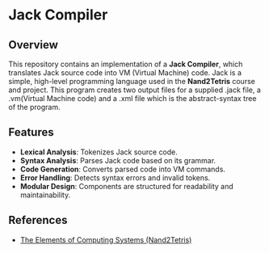 # Jack Compiler

## Overview
This repository contains an implementation of a **Jack Compiler**, which translates Jack source code into VM (Virtual Machine) code. Jack is a simple, high-level programming language used in the **Nand2Tetris** course and project. 
This program creates two output files for a supplied .jack file, a .vm(Virtual Machine code) and a .xml file which is the abstract-syntax tree of the program.

## Features
- **Lexical Analysis**: Tokenizes Jack source code.
- **Syntax Analysis**: Parses Jack code based on its grammar.
- **Code Generation**: Converts parsed code into VM commands.
- **Error Handling**: Detects syntax errors and invalid tokens.
- **Modular Design**: Components are structured for readability and maintainability.

## References
- [The Elements of Computing Systems (Nand2Tetris)](https://www.nand2tetris.org/)
